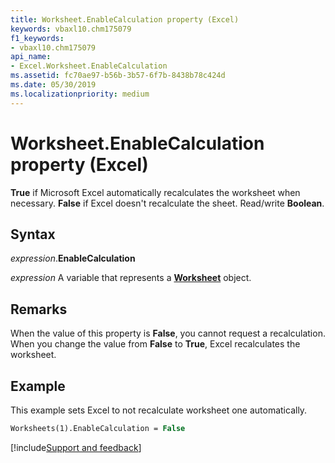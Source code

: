 ```yaml
---
title: Worksheet.EnableCalculation property (Excel)
keywords: vbaxl10.chm175079
f1_keywords:
- vbaxl10.chm175079
api_name:
- Excel.Worksheet.EnableCalculation
ms.assetid: fc70ae97-b56b-3b57-6f7b-8438b78c424d
ms.date: 05/30/2019
ms.localizationpriority: medium
---
```



# Worksheet.EnableCalculation property (Excel)

**True** if Microsoft Excel automatically recalculates the worksheet when necessary. **False** if Excel doesn't recalculate the sheet. Read/write **Boolean**.


## Syntax

_expression_.**EnableCalculation**

_expression_ A variable that represents a **[Worksheet](Excel.Worksheet.md)** object.


## Remarks

When the value of this property is **False**, you cannot request a recalculation. When you change the value from **False** to **True**, Excel recalculates the worksheet.


## Example

This example sets Excel to not recalculate worksheet one automatically.

```vb
Worksheets(1).EnableCalculation = False
```




[!include[Support and feedback](~/includes/feedback-boilerplate.md)]
